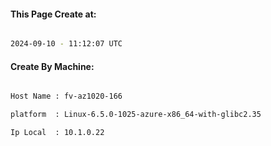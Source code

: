 
   
#### This Page Create at:

```bash

2024-09-10 - 11:12:07 UTC

```

#### Create By Machine:

```bash

Host Name : fv-az1020-166

platform  : Linux-6.5.0-1025-azure-x86_64-with-glibc2.35

Ip Local  : 10.1.0.22

```

